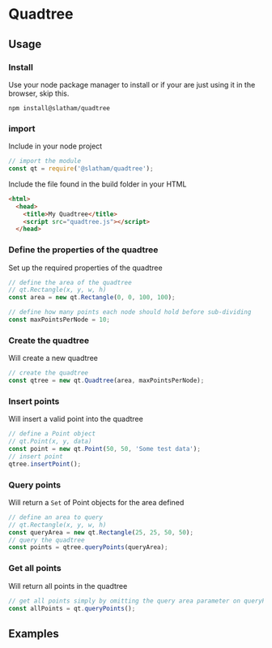 # Quadtree


## Usage

### Install
Use your node package manager to install or if your are just using it in the browser,  skip this.
```
npm install@slatham/quadtree
```

### import
Include in your node project
```javascript
// import the module
const qt = require('@slatham/quadtree');
```
Include the file found in the build folder in your HTML
```HTML
<html>
  <head>
    <title>My Quadtree</title>
    <script src="quadtree.js"></script>
  </head>
```
### Define the properties of the quadtree
Set up the required properties of the quadtree
```javascript
// define the area of the quadtree
// qt.Rectangle(x, y, w, h)
const area = new qt.Rectangle(0, 0, 100, 100);

// define how many points each node should hold before sub-dividing
const maxPointsPerNode = 10;
```
### Create the quadtree
Will create a new quadtree
```Javascript
// create the quadtree
const qtree = new qt.Quadtree(area, maxPointsPerNode);
```
### Insert points
Will insert a valid point into the quadtree
```Javascript
// define a Point object
// qt.Point(x, y, data)
const point = new qt.Point(50, 50, 'Some test data');
// insert point
qtree.insertPoint();
```
### Query points
Will return a ```Set``` of Point objects for the area defined
```Javascript
// define an area to query
// qt.Rectangle(x, y, w, h)
const queryArea = new qt.Rectangle(25, 25, 50, 50);
// query the quadtree
const points = qtree.queryPoints(queryArea);
```
### Get all points
Will return all points in the quadtree
```Javascript
// get all points simply by omitting the query area parameter on queryPoints()
const allPoints = qt.queryPoints(); 
```
## Examples
